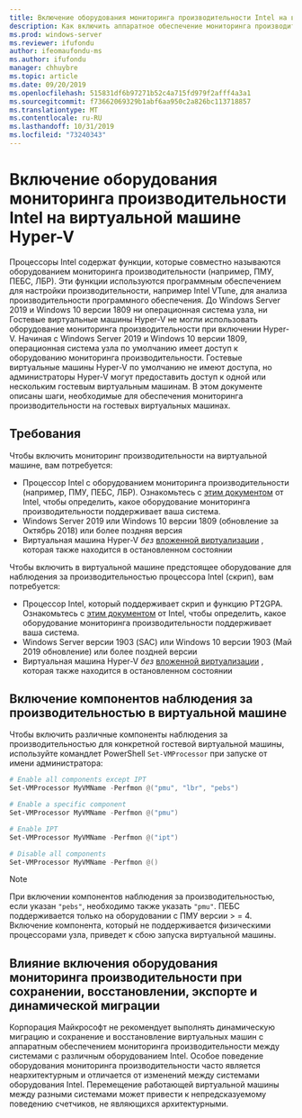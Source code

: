 ```yaml
---
title: Включение оборудования мониторинга производительности Intel на виртуальной машине Hyper-V
description: Как включить аппаратное обеспечение мониторинга производительности Intel на компьютере Hyper-V. Также касается того, как включить мониторинг производительности аппаратных эффектов динамической миграции.
ms.prod: windows-server
ms.reviewer: ifufondu
author: ifeomaufondu-ms
ms.author: ifufondu
manager: chhuybre
ms.topic: article
ms.date: 09/20/2019
ms.openlocfilehash: 515831df6b97271b52c4a715fd979f2afff4a3a1
ms.sourcegitcommit: f73662069329b1abf6aa950c2a826bc113718857
ms.translationtype: MT
ms.contentlocale: ru-RU
ms.lasthandoff: 10/31/2019
ms.locfileid: "73240343"
---
```

# <a name="enable-intel-performance-monitoring-hardware-in-a-hyper-v-virtual-machine"></a>Включение оборудования мониторинга производительности Intel на виртуальной машине Hyper-V

Процессоры Intel содержат функции, которые совместно называются оборудованием мониторинга производительности (например, ПМУ, ПЕБС, ЛБР). Эти функции используются программным обеспечением для настройки производительности, например Intel VTune, для анализа производительности программного обеспечения.  До Windows Server 2019 и Windows 10 версии 1809 ни операционная система узла, ни Гостевые виртуальные машины Hyper-V не могли использовать оборудование мониторинга производительности при включении Hyper-V.  Начиная с Windows Server 2019 и Windows 10 версии 1809, операционная система узла по умолчанию имеет доступ к оборудованию мониторинга производительности.  Гостевые виртуальные машины Hyper-V по умолчанию не имеют доступа, но администраторы Hyper-V могут предоставить доступ к одной или нескольким гостевым виртуальным машинам.  В этом документе описаны шаги, необходимые для обеспечения мониторинга производительности на гостевых виртуальных машинах.

## <a name="requirements"></a>Требования

Чтобы включить мониторинг производительности на виртуальной машине, вам потребуется:

- Процессор Intel с оборудованием мониторинга производительности (например, ПМУ, ПЕБС, ЛБР).  Ознакомьтесь с [этим документом]( https://software.intel.com/en-us/vtune-amplifier-cookbook-configuring-a-hyper-v-virtual-machine-for-hardware-based-hotspots-analysis) от Intel, чтобы определить, какое оборудование мониторинга производительности поддерживает ваша система.
- Windows Server 2019 или Windows 10 версии 1809 (обновление за Октябрь 2018) или более поздняя версия
- Виртуальная машина Hyper-V _без_ [вложенной виртуализации](https://docs.microsoft.com/virtualization/hyper-v-on-windows/user-guide/nested-virtualization) , которая также находится в остановленном состоянии

Чтобы включить в виртуальной машине предстоящее оборудование для наблюдения за производительностью процессора Intel (скрип), вам потребуется:

- Процессор Intel, который поддерживает скрип и функцию PT2GPA.  Ознакомьтесь с [этим документом]( https://software.intel.com/en-us/vtune-amplifier-cookbook-configuring-a-hyper-v-virtual-machine-for-hardware-based-hotspots-analysis) от Intel, чтобы определить, какое оборудование мониторинга производительности поддерживает ваша система.
- Windows Server версии 1903 (SAC) или Windows 10 версии 1903 (Май 2019 обновление) или более поздней версии
- Виртуальная машина Hyper-V _без_ [вложенной виртуализации](https://docs.microsoft.com/virtualization/hyper-v-on-windows/user-guide/nested-virtualization) , которая также находится в остановленном состоянии

## <a name="enabling-performance-monitoring-components-in-a-virtual-machine"></a>Включение компонентов наблюдения за производительностью в виртуальной машине

Чтобы включить различные компоненты наблюдения за производительностью для конкретной гостевой виртуальной машины, используйте командлет PowerShell `Set-VMProcessor` при запуске от имени администратора:

``` Powershell
# Enable all components except IPT
Set-VMProcessor MyVMName -Perfmon @("pmu", "lbr", "pebs")
```

``` Powershell
# Enable a specific component
Set-VMProcessor MyVMName -Perfmon @("pmu")
```

``` Powershell
# Enable IPT 
Set-VMProcessor MyVMName -Perfmon @("ipt")
```

``` Powershell
# Disable all components
Set-VMProcessor MyVMName -Perfmon @()
```
> [!NOTE]
> При включении компонентов наблюдения за производительностью, если указан `"pebs"`, необходимо также указать `"pmu"`. ПЕБС поддерживается только на оборудовании с ПМУ версии > = 4. Включение компонента, который не поддерживается физическими процессорами узла, приведет к сбою запуска виртуальной машины.

## <a name="effects-of-enabling-performance-monitoring-hardware-on-saverestore-export-and-live-migration"></a>Влияние включения оборудования мониторинга производительности при сохранении, восстановлении, экспорте и динамической миграции

Корпорация Майкрософт не рекомендует выполнять динамическую миграцию и сохранение и восстановление виртуальных машин с аппаратным обеспечением мониторинга производительности между системами с различным оборудованием Intel. Особое поведение оборудования мониторинга производительности часто является неархитектурным и отличается от изменений между системами оборудования Intel.  Перемещение работающей виртуальной машины между разными системами может привести к непредсказуемому поведению счетчиков, не являющихся архитектурными.

